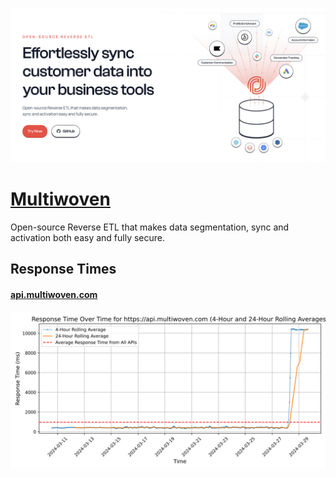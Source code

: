 [![Visit Multiwoven](imagePreview.png)](https://www.multiwoven.com)

# [Multiwoven](https://www.multiwoven.com)

Open-source Reverse ETL that makes data segmentation, sync and activation both easy and fully secure.

## Response Times

#### [api.multiwoven.com](https://api.multiwoven.com)

![api.multiwoven.com](response-time-charts/6170692e6d756c7469776f76656e2e636f6d.svg)
